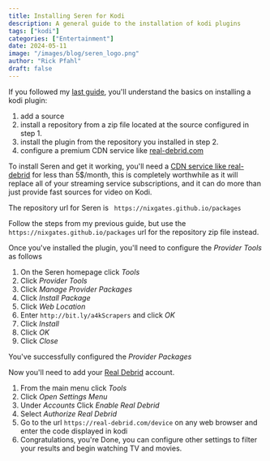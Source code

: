 ```yaml
---
title: Installing Seren for Kodi
description: A general guide to the installation of kodi plugins
tags: ["kodi"]
categories: ["Entertainment"]
date: 2024-05-11
image: "/images/blog/seren_logo.png"
author: "Rick Pfahl"
draft: false
---
```


If you followed my [last guide](/posts/installing-kodi-plugins/), you'll understand the basics on installing a kodi plugin:

1. add a source
2. install a repository from a zip file located at the source configured in step 1.
3. install the plugin from the repository you installed in step 2.
4. configure a premium CDN service like [real-debrid.com](http://real-debrid.com/?id=1092085)

To install Seren and get it working, you'll need a [CDN service like real-debrid](http://real-debrid.com/?id=1092085) for less than 5$/month, this is completely worthwhile as it will replace all of your streaming service subscriptions, and it can do more than just provide fast sources for video on Kodi. 


The repository url for Seren is ` https://nixgates.github.io/packages`

Follow the steps from my previous guide, but use the ` https://nixgates.github.io/packages ` url for the repository zip file instead. 

Once you've installed the plugin, you'll need to configure the *Provider Tools* as follows

1. On the Seren homepage click *Tools*
2. Click *Provider Tools*
3. Click *Manage Provider Packages*
4. Click *Install Package*
5. Click *Web Location*
6. Enter `http://bit.ly/a4kScrapers` and click *OK*
7. Click *Install*
8. Click *OK*
9. Click *Close*

You've successfully configured the *Provider Packages*

Now you'll need to add your [Real Debrid](http://real-debrid.com/?id=1092085) account.

1. From the main menu click *Tools*
2. Click *Open Settings Menu*
3. Under *Accounts* Click *Enable Real Debrid*
4. Select *Authorize Real Debrid*
5. Go to the url `https://real-debrid.com/device` on any web browser and enter the code displayed in kodi
6. Congratulations, you're Done, you can configure other settings to filter your results and begin watching TV and movies. 

